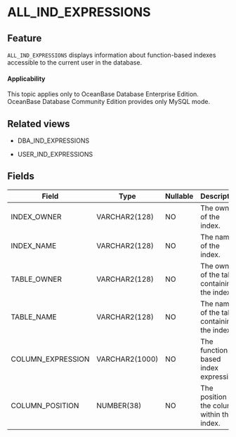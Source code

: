 ALL_IND_EXPRESSIONS
========================================

Feature
-----------

`ALL_IND_EXPRESSIONS` displays information about function-based indexes accessible to the current user in the database.

<main id="notice" >
    <h4>Applicability</h4>
    <p>This topic applies only to OceanBase Database Enterprise Edition. OceanBase Database Community Edition provides only MySQL mode. </p>
  </main>

Related views
-------------

* DBA_IND_EXPRESSIONS



* USER_IND_EXPRESSIONS






Fields
-------------



| **Field**         | **Type**       | **Nullable** | **Description**                              |
|-------------------|----------------|--------------|----------------------------------------------|
| INDEX_OWNER       | VARCHAR2(128)  | NO           | The owner of the index.                      |
| INDEX_NAME        | VARCHAR2(128)  | NO           | The name of the index.                       |
| TABLE_OWNER       | VARCHAR2(128)  | NO           | The owner of the table containing the index. |
| TABLE_NAME        | VARCHAR2(128)  | NO           | The name of the table containing the index.  |
| COLUMN_EXPRESSION | VARCHAR2(1000) | NO           | The function-based index expression.         |
| COLUMN_POSITION   | NUMBER(38)     | NO           | The position of the column within the index. |



